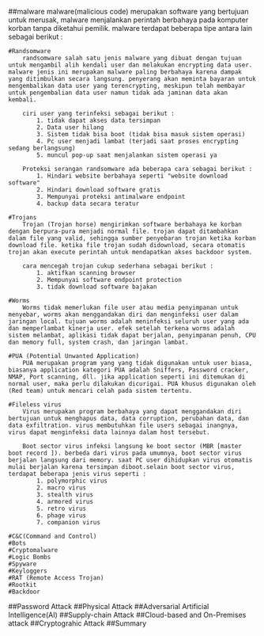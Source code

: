 ##malware
  malware(malicious code) merupakan software yang bertujuan untuk merusak, malware menjalankan perintah berbahaya pada komputer korban tanpa diketahui pemilik. malware terdapat beberapa tipe antara lain sebagai berikut : 

    #Randsomware
        randsomware salah satu jenis malware yang dibuat dengan tujuan untuk mengambil alih kendali user dan melakukan encrypting data user. malware jenis ini merupakan malware paling berbahaya karena dampak yang ditimbulkan secara langsung. penyerang akan meminta bayaran untuk mengembalikan data user yang terencrypting, meskipun telah membayar untuk pengembalian data user namun tidak ada jaminan data akan kembali. 

        ciri user yang terinfeksi sebagai berikut : 
            1. tidak dapat akses data tersimpan  
            2. Data user hilang 
            3. Sistem tidak bisa boot (tidak bisa masuk sistem operasi)
            4. Pc user menjadi lambat (terjadi saat proses encrypting sedang berlangsung)
            5. muncul pop-up saat menjalankan sistem operasi ya

        Proteksi serangan randsomware ada beberapa cara sebagai berikut : 
            1. Hindari website berbahaya seperti "website download software"
            2. Hindari download software gratis
            3. Mempunyai proteksi antimalware endpoint
            4. backup data secara teratur 

    #Trojans
        Trojan (Trojan horse) mengirimkan software berbahaya ke korban dengan berpura-pura menjadi normal file. trojan dapat ditambahkan dalam file yang valid, sehingga sumber penyebaran trojan ketika korban download file. ketika file trojan sudah didownload, secara otomatis trojan akan execute perintah untuk mendapatkan akses backdoor system.

        cara mencegah trojan cukup sederhana sebagai berikut : 
            1. aktifkan scanning browser
            2. Mempunyai software endpoint protection 
            3. tidak download software bajakan 

    #Worms
        Worms tidak memerlukan file user atau media penyimpanan untuk menyebar, worms akan menggandakan diri dan menginfeksi user dalam jaringan local. tujuan worms adalah meninfeksi seluruh user yang ada dan memperlambat kinerja user. efek setelah terkena worms adalah sistem melambat, aplikasi tidak dapat berjalan, penyimpanan penuh, CPU dan memory full, system crash, dan jaringan lambat. 

    #PUA (Potential Unwanted Application)
        PUA merupakan program yang yang tidak digunakan untuk user biasa, biasanya application kategori PUA adalah Sniffers, Password cracker, NMAP, Port scanning, dll. jika application seperti ini ditemukan di normal user, maka perlu dilakukan dicurigai. PUA khusus digunakan oleh (Red team) untuk mencari celah pada sistem tertentu. 

    #Fileless virus
        Virus merupakan program berbahaya yang dapat menggandakan diri bertujuan untuk menghapus data, data corruption, perubahan data, dan data exfiltration. virus membutuhkan file users sebagai inangnya, virus dapat menginfeksi data lainnya dalam host tersebut. 

        Boot sector virus infeksi langsung ke boot sector (MBR [master boot record ]). berbeda dari virus pada umumnya, boot sector virus berjalan langsung dari memory. saat PC user dihidupkan virus otomatis mulai berjalan karena tersimpan diboot.selain boot sector virus, terdapat beberapa jenis virus seperti : 
            1. polymorphic virus 
            2. macro virus 
            3. stealth virus
            4. armored virus 
            5. retro virus 
            6. phage virus 
            7. companion virus 
            
    #C&C(Command and Control)
    #Bots
    #Cryptomalware
    #Logic Bombs
    #Spyware
    #Keyloggers
    #RAT (Remote Access Trojan)
    #Rootkit
    #Backdoor
##Password Attack 
##Physical Attack 
##Adversarial Artificial Intelligence(AI)
##Supply-chain Attack 
##Cloud-based and On-Premises attack 
##Cryptograhic Attack
##Summary 